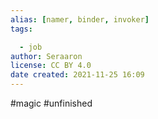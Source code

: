 ```yaml
---
alias: [namer, binder, invoker]
tags:

  - job
author: Seraaron
license: CC BY 4.0
date created: 2021-11-25 16:09
---
```


#magic 
#unfinished 